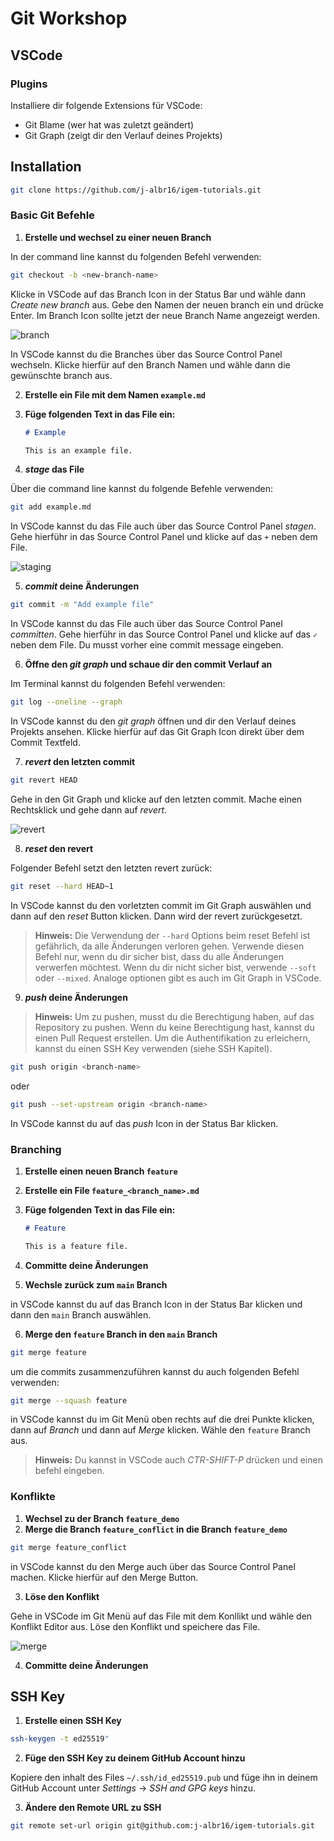 
# Git Workshop

## VSCode

### Plugins

Installiere dir folgende Extensions für VSCode:

- Git Blame (wer hat was zuletzt geändert)
- Git Graph (zeigt dir den Verlauf deines Projekts)

## Installation

```bash
git clone https://github.com/j-albr16/igem-tutorials.git
```

### Basic Git Befehle

1. **Erstelle und wechsel zu einer neuen Branch**

In der command line kannst du folgenden Befehl verwenden:

```bash
git checkout -b <new-branch-name>
```

Klicke in VSCode auf das Branch Icon in der Status Bar und wähle dann *Create new branch* aus. Gebe den Namen der neuen branch ein und drücke Enter. Im Branch Icon sollte jetzt der neue Branch Name angezeigt werden.

![branch](./images/branch_icon.png)

In VSCode kannst du die Branches über das Source Control Panel wechseln. Klicke hierfür auf den Branch Namen und wähle dann die gewünschte branch aus.

2. **Erstelle ein File mit dem Namen `example.md`**

3. **Füge folgenden Text in das File ein:**

    ```markdown
    # Example

    This is an example file.
    ```

4. ***stage* das File**

Über die command line kannst du folgende Befehle verwenden:

```bash
git add example.md
```

In VSCode kannst du das File auch über das Source Control Panel *stagen*. Gehe hierführ in das Source Control Panel und klicke auf das `+` neben dem File.

![staging](images/staging.png)

5. ***commit* deine Änderungen**

```bash
git commit -m "Add example file"
```

In VSCode kannst du das File auch über das Source Control Panel *committen*. Gehe hierführ in das Source Control Panel und klicke auf das `✓` neben dem File. Du musst vorher eine commit message eingeben.

6. **Öffne den *git graph* und schaue dir den commit Verlauf an**

Im Terminal kannst du folgenden Befehl verwenden:

```bash
git log --oneline --graph
```

In VSCode kannst du den *git graph* öffnen und dir den Verlauf deines Projekts ansehen. Klicke hierfür auf das Git Graph Icon direkt über dem Commit Textfeld.

7. ***revert* den letzten commit**

```bash
git revert HEAD
```

Gehe in den Git Graph und klicke auf den letzten commit. Mache einen Rechtsklick und gehe dann auf *revert*.

![revert](images/revert.png)

8. ***reset* den revert**

Folgender Befehl setzt den letzten revert zurück:

```bash
git reset --hard HEAD~1
```

In VSCode kannst du den vorletzten commit im Git Graph auswählen und dann auf den *reset* Button klicken. Dann wird der revert zurückgesetzt.


> **Hinweis:** Die Verwendung der `--hard` Options beim reset Befehl ist gefährlich, da alle Änderungen verloren gehen. Verwende diesen Befehl nur, wenn du dir sicher bist, dass du alle Änderungen verwerfen möchtest. Wenn du dir nicht sicher bist, verwende `--soft` oder `--mixed`. Analoge optionen gibt es auch im Git Graph in VSCode.

9. ***push* deine Änderungen**

> **Hinweis:** Um zu pushen, musst du die Berechtigung haben, auf das Repository zu pushen. Wenn du keine Berechtigung hast, kannst du einen Pull Request erstellen. Um die Authentifikation zu erleichern, kannst du einen SSH Key verwenden (siehe SSH Kapitel).

```bash
git push origin <branch-name>
```

oder 

```bash
git push --set-upstream origin <branch-name>
```

In VSCode kannst du auf das *push* Icon in der Status Bar klicken.

### Branching

1. **Erstelle einen neuen Branch `feature`**

2. **Erstelle ein File `feature_<branch_name>.md`**

3. **Füge folgenden Text in das File ein:**

    ```markdown
    # Feature

    This is a feature file.
    ```

4. **Committe deine Änderungen**

5. **Wechsle zurück zum `main` Branch**

in VSCode kannst du auf das Branch Icon in der Status Bar klicken und dann den `main` Branch auswählen.

6. **Merge den `feature` Branch in den `main` Branch**

```bash
git merge feature 
```
um die commits zusammenzuführen kannst du auch folgenden Befehl verwenden:

```bash
git merge --squash feature
```

in VSCode kannst du im Git Menü oben rechts auf die drei Punkte klicken, dann auf *Branch* und dann auf *Merge* klicken. Wähle den `feature` Branch aus.

> **Hinweis:** Du kannst in VSCode auch *CTR-SHIFT-P* drücken und einen befehl eingeben.

### Konflikte

1. **Wechsel zu der Branch `feature_demo`**
2. **Merge die Branch `feature_conflict` in die Branch `feature_demo`**

```bash
git merge feature_conflict
```

in VSCode kannst du den Merge auch über das Source Control Panel machen. Klicke hierfür auf den Merge Button.


3. **Löse den Konflikt**

Gehe in VSCode im Git Menü auf das File mit dem Konllikt und wähle den Konflikt Editor aus. Löse den Konflikt und speichere das File.

![merge](images/merge.png)

4. **Committe deine Änderungen**


## SSH Key

1. **Erstelle einen SSH Key**

```bash
ssh-keygen -t ed25519"
```

2. **Füge den SSH Key zu deinem GitHub Account hinzu**

Kopiere den inhalt des Files `~/.ssh/id_ed25519.pub` und füge ihn in deinem GitHub Account unter *Settings* -> *SSH and GPG keys* hinzu.

3. **Ändere den Remote URL zu SSH**

```bash
git remote set-url origin git@github.com:j-albr16/igem-tutorials.git
```

